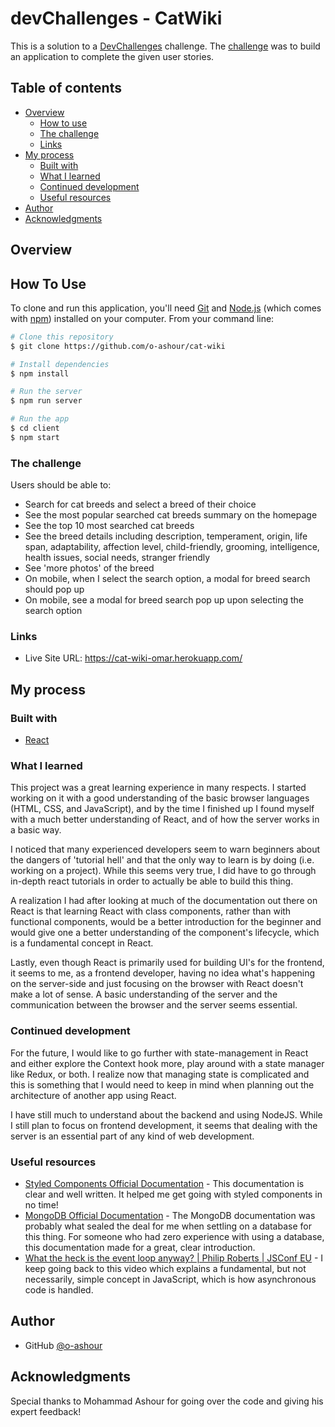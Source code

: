 # devChallenges - CatWiki 

This is a solution to a [DevChallenges](https://devchallenges.io/challenges) challenge. The [challenge](https://devchallenges.io/challenges/f4NJ53rcfgrP6sBMD2jt) was to build an application to complete the given user stories.

## Table of contents

- [Overview](#overview)
  - [How to use](#how-to-use)
  - [The challenge](#the-challenge)
  - [Links](#links)
- [My process](#my-process)
  - [Built with](#built-with)
  - [What I learned](#what-i-learned)
  - [Continued development](#continued-development)
  - [Useful resources](#useful-resources)
- [Author](#author)
- [Acknowledgments](#acknowledgments)

## Overview

## How To Use

To clone and run this application, you'll need [Git](https://git-scm.com) and [Node.js](https://nodejs.org/en/download/) (which comes with [npm](http://npmjs.com)) installed on your computer. From your command line:

```bash
# Clone this repository
$ git clone https://github.com/o-ashour/cat-wiki

# Install dependencies
$ npm install

# Run the server
$ npm run server

# Run the app
$ cd client 
$ npm start
```

### The challenge

Users should be able to:

- Search for cat breeds and select a breed of their choice
- See the most popular searched cat breeds summary on the homepage
- See the top 10 most searched cat breeds
- See the breed details including description, temperament, origin, life span, adaptability, affection level, child-friendly, grooming, intelligence, health issues, social needs, stranger friendly
- See 'more photos' of the breed
- On mobile, when I select the search option, a modal for breed search should pop up
- On mobile, see a modal for breed search pop up upon selecting the search option

### Links

- Live Site URL: https://cat-wiki-omar.herokuapp.com/

## My process

### Built with

- [React](https://reactjs.org/)

### What I learned

This project was a great learning experience in many respects. I started working on it with a good understanding of the basic browser languages (HTML, CSS, and JavaScript), and by the time I finished up I found myself with a much better understanding of React, and of how the server works in a basic way. 

I noticed that many experienced developers seem to warn beginners about the dangers of 'tutorial hell' and that the only way to learn is by doing (i.e. working on a project). While this seems very true, I did have to go through in-depth react tutorials in order to actually be able to build this thing.

A realization I had after looking at much of the documentation out there on React is that learning React with class components, rather than with functional components, would be a better introduction for the beginner and would give one a better understanding of the component's lifecycle, which is a fundamental concept in React. 

Lastly, even though React is primarily used for building UI's for the frontend, it seems to me, as a frontend developer, having no idea what's happening on the server-side and just focusing on the browser with React doesn't make a lot of sense. A basic understanding of the server and the communication between the browser and the server seems essential.

### Continued development

For the future, I would like to go further with state-management in React and either explore the Context hook more, play around with a state manager like Redux, or both. I realize now that managing state is complicated and this is something that I would need to keep in mind when planning out the architecture of another app using React.

I have still much to understand about the backend and using NodeJS. While I still plan to focus on frontend development, it seems that dealing with the server is an essential part of any kind of web development.

### Useful resources

- [Styled Components Official Documentation](https://styled-components.com/docs) - This documentation is clear and well written. It helped me get going with styled components in no time!
- [MongoDB Official Documentation](https://www.mongodb.com/docs/manual/core/document/) - The MongoDB documentation was probably what sealed the deal for me when settling on a database for this thing. For someone who had zero experience with using a database, this documentation made for a great, clear introduction.
- [What the heck is the event loop anyway? | Philip Roberts | JSConf EU](https://www.youtube.com/watch?v=8aGhZQkoFbQ) - I keep going back to this video which explains a fundamental, but not necessarily, simple concept in JavaScript, which is how asynchronous code is handled.

## Author

- GitHub [@o-ashour](https://{github.com/o-ashour})

## Acknowledgments

Special thanks to Mohammad Ashour for going over the code and giving his expert feedback!
